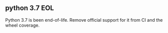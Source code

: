 ## python 3.7 EOL

Python 3.7 is been end-of-life. Remove official support for it from CI and the
wheel coverage.
